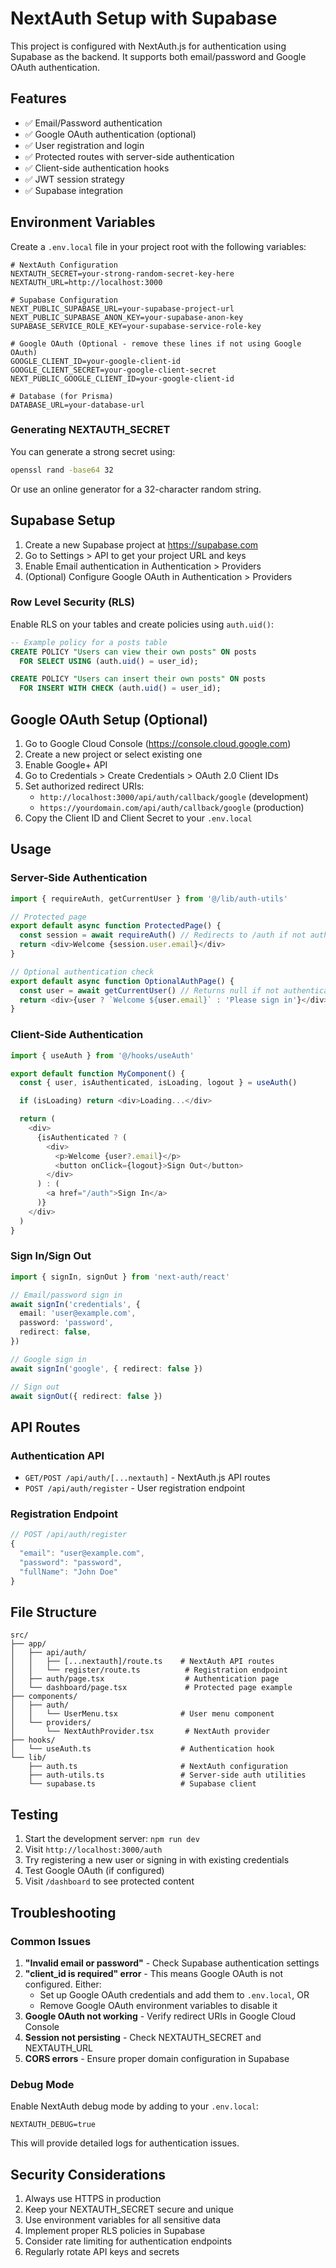 # NextAuth Setup with Supabase

This project is configured with NextAuth.js for authentication using Supabase as the backend. It supports both email/password and Google OAuth authentication.

## Features

- ✅ Email/Password authentication
- ✅ Google OAuth authentication (optional)
- ✅ User registration and login
- ✅ Protected routes with server-side authentication
- ✅ Client-side authentication hooks
- ✅ JWT session strategy
- ✅ Supabase integration

## Environment Variables

Create a `.env.local` file in your project root with the following variables:

```env
# NextAuth Configuration
NEXTAUTH_SECRET=your-strong-random-secret-key-here
NEXTAUTH_URL=http://localhost:3000

# Supabase Configuration
NEXT_PUBLIC_SUPABASE_URL=your-supabase-project-url
NEXT_PUBLIC_SUPABASE_ANON_KEY=your-supabase-anon-key
SUPABASE_SERVICE_ROLE_KEY=your-supabase-service-role-key

# Google OAuth (Optional - remove these lines if not using Google OAuth)
GOOGLE_CLIENT_ID=your-google-client-id
GOOGLE_CLIENT_SECRET=your-google-client-secret
NEXT_PUBLIC_GOOGLE_CLIENT_ID=your-google-client-id

# Database (for Prisma)
DATABASE_URL=your-database-url
```

### Generating NEXTAUTH_SECRET

You can generate a strong secret using:

```bash
openssl rand -base64 32
```

Or use an online generator for a 32-character random string.

## Supabase Setup

1. Create a new Supabase project at https://supabase.com
2. Go to Settings > API to get your project URL and keys
3. Enable Email authentication in Authentication > Providers
4. (Optional) Configure Google OAuth in Authentication > Providers

### Row Level Security (RLS)

Enable RLS on your tables and create policies using `auth.uid()`:

```sql
-- Example policy for a posts table
CREATE POLICY "Users can view their own posts" ON posts
  FOR SELECT USING (auth.uid() = user_id);

CREATE POLICY "Users can insert their own posts" ON posts
  FOR INSERT WITH CHECK (auth.uid() = user_id);
```

## Google OAuth Setup (Optional)

1. Go to Google Cloud Console (https://console.cloud.google.com)
2. Create a new project or select existing one
3. Enable Google+ API
4. Go to Credentials > Create Credentials > OAuth 2.0 Client IDs
5. Set authorized redirect URIs:
   - `http://localhost:3000/api/auth/callback/google` (development)
   - `https://yourdomain.com/api/auth/callback/google` (production)
6. Copy the Client ID and Client Secret to your `.env.local`

## Usage

### Server-Side Authentication

```typescript
import { requireAuth, getCurrentUser } from '@/lib/auth-utils'

// Protected page
export default async function ProtectedPage() {
  const session = await requireAuth() // Redirects to /auth if not authenticated
  return <div>Welcome {session.user.email}</div>
}

// Optional authentication check
export default async function OptionalAuthPage() {
  const user = await getCurrentUser() // Returns null if not authenticated
  return <div>{user ? `Welcome ${user.email}` : 'Please sign in'}</div>
}
```

### Client-Side Authentication

```typescript
import { useAuth } from '@/hooks/useAuth'

export default function MyComponent() {
  const { user, isAuthenticated, isLoading, logout } = useAuth()

  if (isLoading) return <div>Loading...</div>

  return (
    <div>
      {isAuthenticated ? (
        <div>
          <p>Welcome {user?.email}</p>
          <button onClick={logout}>Sign Out</button>
        </div>
      ) : (
        <a href="/auth">Sign In</a>
      )}
    </div>
  )
}
```

### Sign In/Sign Out

```typescript
import { signIn, signOut } from 'next-auth/react'

// Email/password sign in
await signIn('credentials', {
  email: 'user@example.com',
  password: 'password',
  redirect: false,
})

// Google sign in
await signIn('google', { redirect: false })

// Sign out
await signOut({ redirect: false })
```

## API Routes

### Authentication API

- `GET/POST /api/auth/[...nextauth]` - NextAuth.js API routes
- `POST /api/auth/register` - User registration endpoint

### Registration Endpoint

```typescript
// POST /api/auth/register
{
  "email": "user@example.com",
  "password": "password",
  "fullName": "John Doe"
}
```

## File Structure

```
src/
├── app/
│   ├── api/auth/
│   │   ├── [...nextauth]/route.ts    # NextAuth API routes
│   │   └── register/route.ts          # Registration endpoint
│   ├── auth/page.tsx                  # Authentication page
│   └── dashboard/page.tsx             # Protected page example
├── components/
│   ├── auth/
│   │   └── UserMenu.tsx              # User menu component
│   └── providers/
│       └── NextAuthProvider.tsx       # NextAuth provider
├── hooks/
│   └── useAuth.ts                    # Authentication hook
└── lib/
    ├── auth.ts                       # NextAuth configuration
    ├── auth-utils.ts                 # Server-side auth utilities
    └── supabase.ts                   # Supabase client
```

## Testing

1. Start the development server: `npm run dev`
2. Visit `http://localhost:3000/auth`
3. Try registering a new user or signing in with existing credentials
4. Test Google OAuth (if configured)
5. Visit `/dashboard` to see protected content

## Troubleshooting

### Common Issues

1. **"Invalid email or password"** - Check Supabase authentication settings
2. **"client_id is required" error** - This means Google OAuth is not configured. Either:
   - Set up Google OAuth credentials and add them to `.env.local`, OR
   - Remove Google OAuth environment variables to disable it
3. **Google OAuth not working** - Verify redirect URIs in Google Cloud Console
4. **Session not persisting** - Check NEXTAUTH_SECRET and NEXTAUTH_URL
5. **CORS errors** - Ensure proper domain configuration in Supabase

### Debug Mode

Enable NextAuth debug mode by adding to your `.env.local`:

```env
NEXTAUTH_DEBUG=true
```

This will provide detailed logs for authentication issues.

## Security Considerations

1. Always use HTTPS in production
2. Keep your NEXTAUTH_SECRET secure and unique
3. Use environment variables for all sensitive data
4. Implement proper RLS policies in Supabase
5. Consider rate limiting for authentication endpoints
6. Regularly rotate API keys and secrets
